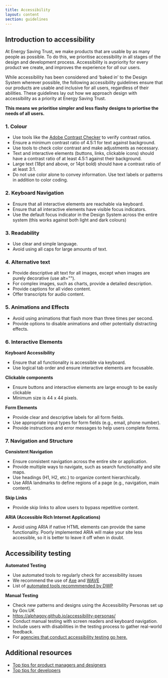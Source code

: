 ```yaml
---
title: Accessibility
layout: content
section: guidelines
---
```


## Introduction to accessibility

At Energy Saving Trust, we make products that are usable by as many people as possible. To do this, we prioritise accessibility in all stages of the design and development process. Accessibility is avpriority for every product we create, and improves the experience for _all_ our users. 

While accessibility has been considered and ‘baked in’ to the Design System wherever possible, the following accessibility guidelines ensure that our products are usable and inclusive for all users, regardless of their abilities. These guidelines lay out how we approach design with accessibility as a priority at Energy Saving Trust. 

**This means we prioritise simpler and less flashy designs to priortise the needs of all users.**

### 1. Colour  
- Use tools like the [Adobe Contrast Checker](https://color.adobe.com/create/color-contrast-analyzer) to verify contrast ratios. 
- Ensure a minimum contrast ratio of 4.5:1 for text against background. 
- Use tools to check color contrast and make adjustments as necessary. 
- Text and interactive elements (buttons, links, clickable icons) should have a contrast ratio of at least 4.5:1 against their background. 
- Large text (18pt and above, or 14pt bold) should have a contrast ratio of at least 3:1. 
- Do not use color alone to convey information. Use text labels or patterns in addition to color coding. 

### 2. Keyboard Navigation 

- Ensure that all interactive elements are reachable via keyboard.
- Ensure that all interactive elements have visible focus indicators.
- Use the default focus indicator in the Design System across the entire system (this works against both light and dark colours)

### 3. Readability 

- Use clear and simple language. 
- Avoid using all caps for large amounts of text.  

### 4. Alternative text 

- Provide descriptive alt text for all images, except when images are purely decorative (use alt=""). 
- For complex images, such as charts, provide a detailed description. 
- Provide captions for all video content. 
- Offer transcripts for audio content. 

### 5. Animations and Effects 

- Avoid using animations that flash more than three times per second. 
- Provide options to disable animations and other potentially distracting effects. 

### 6. Interactive Elements 

**Keyboard Accessibility**

- Ensure that all functionality is accessible via keyboard.
- Use logical tab order and ensure interactive elements are focusable. 

**Clickable components**
- Ensure buttons and interactive elements are large enough to be easily clickable
- Minimum size is 44 x 44 pixels.
  
**Form Elements**

- Provide clear and descriptive labels for all form fields. 
- Use appropriate input types for form fields (e.g., email, phone number). 
- Provide instructions and error messages to help users complete forms.

### 7. Navigation and Structure 

**Consistent Navigation** 

- Ensure consistent navigation across the entire site or application. 
- Provide multiple ways to navigate, such as search functionality and site maps.
- Use headings (H1, H2, etc.) to organize content hierarchically. 
- Use ARIA landmarks to define regions of a page (e.g., navigation, main content).

**Skip Links** 

- Provide skip links to allow users to bypass repetitive content.
  
**ARIA (Accessible Rich Internet Applications)** 

- Avoid using ARIA if native HTML elements can provide the same functionality. Poorly implemented ARIA will make your site less accessible, so it is better to leave it off when in doubt.   

## Accessibility testing  
**Automated Testing**

- Use automated tools to regularly check for accessibility issues
- We recommend the use of [Axe](https://chromewebstore.google.com/detail/axe-devtools-web-accessib/lhdoppojpmngadmnindnejefpokejbdd) and [WAVE](https://wave.webaim.org/extension/)
- List of [automated tools recommmended by DWP](https://accessibility-manual.dwp.gov.uk/tools-and-resources/automated-accessibility-testing)

**Manual Testing** 

- Check new patterns and designs using the Accessibility Personas set up by Gov.UK
- https://alphagov.github.io/accessibility-personas/
- Conduct manual testing with screen readers and keyboard navigation. 
- Include users with disabilities in the testing process to gather real-world feedback.
- For [agencies that conduct accessibility testing go here.](https://www.applytosupply.digitalmarketplace.service.gov.uk/g-cloud/search?q=accessibility%20testing)

## Additional resources

- [Top tips for product managers and designers](https://www.w3.org/WAI/tips/designing/)
- [Top tips for developers](https://www.w3.org/WAI/tips/developing/)

